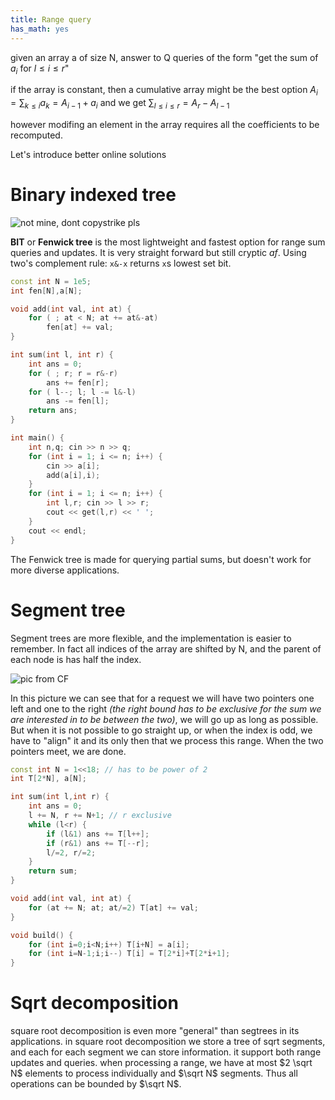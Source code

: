 ```yaml
---
title: Range query
has_math: yes
---
```


given an array a of size N, answer to Q queries of the form
"get the sum of $a_i$ for $l \leq i \leq r$"

if the array is constant, then a cumulative array might be the best option
$A_i = \sum_{k \leq i} a_k = A_{i-1} + a_i$ and we get
$\sum_{l \leq i \leq r} = A_r - A_{l-1}$

however modifing an element in the array requires all the coefficients to be recomputed.

Let's introduce better online solutions 

# Binary indexed tree

![not mine, dont copystrike pls](http://mrl.kr/wordpress/wp-content/uploads/2016/02/2.jpg)

**BIT** or **Fenwick tree** is the most lightweight and fastest option
for range sum queries and updates. It is very straight forward but still
cryptic _af_. Using two's complement rule: `x&-x` returns `x`s lowest set bit.

```cpp
const int N = 1e5;
int fen[N],a[N];

void add(int val, int at) {
    for ( ; at < N; at += at&-at)
        fen[at] += val;
}

int sum(int l, int r) {
    int ans = 0;
    for ( ; r; r = r&-r)
        ans += fen[r];
    for ( l--; l; l -= l&-l)
        ans -= fen[l];
    return ans;
}

int main() {
    int n,q; cin >> n >> q;
    for (int i = 1; i <= n; i++) {
        cin >> a[i];
        add(a[i],i);
    }
    for (int i = 1; i <= n; i++) {
        int l,r; cin >> l >> r;
        cout << get(l,r) << ' ';
    }
    cout << endl;
}
```

The Fenwick tree is made for querying partial sums, but doesn't work for more diverse applications.

# Segment tree

Segment trees are more flexible, and the implementation is easier to remember.
In fact all indices of the array are shifted by N,
and the parent of each node is has half the index.

![pic from CF](http://i.imgur.com/GGBmcEP.png)

In this picture we can see that for a request we will have two pointers
one left and one to the right _(the right bound has to be exclusive for the
sum we are interested in to be between the two)_,
we will go up as long as possible. But when it is not possible to go straight up,
or when the index is odd, we have to "align" it and its only then that we process this range.
When the two pointers meet, we are done.

```cpp
const int N = 1<<18; // has to be power of 2
int T[2*N], a[N];

int sum(int l,int r) {
    int ans = 0;
    l += N, r += N+1; // r exclusive
    while (l<r) {
        if (l&1) ans += T[l++];
        if (r&1) ans += T[--r];
        l/=2, r/=2;
    }
    return sum;
}

void add(int val, int at) {
    for (at += N; at; at/=2) T[at] += val;
}

void build() {
    for (int i=0;i<N;i++) T[i+N] = a[i];
    for (int i=N-1;i;i--) T[i] = T[2*i]+T[2*i+1];
}
```

# Sqrt decomposition
square root decomposition is even more "general" than segtrees in its applications.
in square root decomposition we store a tree of sqrt segments, and each for each segment we can store
information. it support both range updates and queries.
when processing a range, we have at most $2 \sqrt N$ elements to process
individually and $\sqrt N$ segments. Thus all operations can be bounded by $\sqrt N$.
